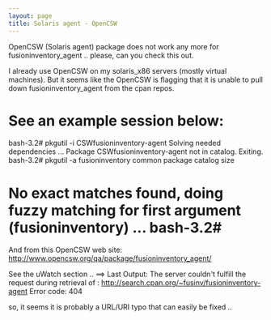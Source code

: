 ```yaml
---
layout: page
title: Solaris agent - OpenCSW
---
```


OpenCSW (Solaris agent) package does not work any more for fusioninventory_agent  .. please, can you check this out.

I already use OpenCSW on my solaris_x86 servers (mostly virtual machines).  But it seems like the OpenCSW is flagging that it is unable to pull down fusioninventory_agent from the cpan repos.

See an example session below:
================================
bash-3.2# pkgutil -i CSWfusioninventory-agent
Solving needed dependencies ...
Package CSWfusioninventory-agent not in catalog. Exiting.
bash-3.2# pkgutil -a fusioninventory
common               package              catalog                        size

No exact matches found, doing fuzzy matching for first argument (fusioninventory) ...
bash-3.2#
========================================
And from this OpenCSW web site:
http://www.opencsw.org/qa/package/fusioninventory_agent/

See the uWatch section .. ==> Last Output:
The server couldn't fulfill the request during retrieval of : http://search.cpan.org/~fusinv/fusioninventory-agent Error code: 404

so, it seems it is probably a URL/URI typo that can easily be fixed .. 
